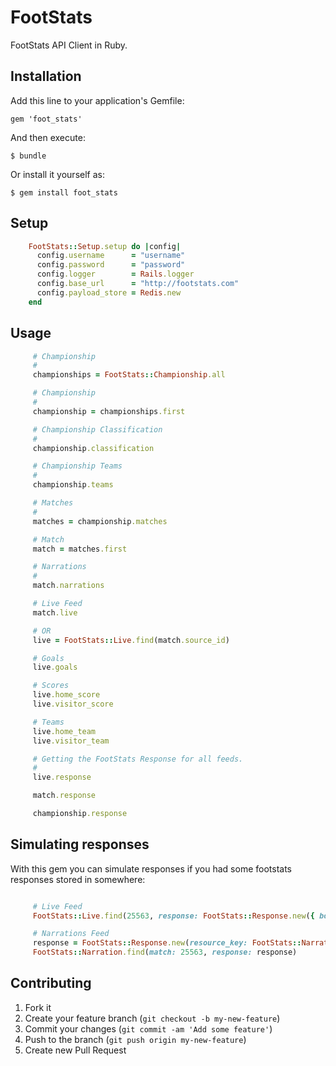 # FootStats

FootStats API Client in Ruby.

## Installation

Add this line to your application's Gemfile:

    gem 'foot_stats'

And then execute:

    $ bundle

Or install it yourself as:

    $ gem install foot_stats

## Setup

```ruby
    FootStats::Setup.setup do |config|
      config.username      = "username"
      config.password      = "password"
      config.logger        = Rails.logger
      config.base_url      = "http://footstats.com"
      config.payload_store = Redis.new
    end
```

## Usage

```ruby
     # Championship
     #
     championships = FootStats::Championship.all

     # Championship
     #
     championship = championships.first

     # Championship Classification
     #
     championship.classification

     # Championship Teams
     #
     championship.teams

     # Matches
     #
     matches = championship.matches

     # Match
     match = matches.first

     # Narrations
     #
     match.narrations

     # Live Feed
     match.live

     # OR
     live = FootStats::Live.find(match.source_id)

     # Goals
     live.goals

     # Scores
     live.home_score
     live.visitor_score

     # Teams
     live.home_team
     live.visitor_team

     # Getting the FootStats Response for all feeds.
     #
     live.response

     match.response

     championship.response
```

## Simulating responses

With this gem you can simulate responses if you had some footstats responses stored in somewhere:

```ruby

     # Live Feed
     FootStats::Live.find(25563, response: FootStats::Response.new({ body: '....' }))

     # Narrations Feed
     response = FootStats::Response.new(resource_key: FootStats::Narration.resource_key, body: '...')
     FootStats::Narration.find(match: 25563, response: response)
```

## Contributing

1. Fork it
2. Create your feature branch (`git checkout -b my-new-feature`)
3. Commit your changes (`git commit -am 'Add some feature'`)
4. Push to the branch (`git push origin my-new-feature`)
5. Create new Pull Request
